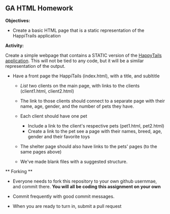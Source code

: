 ## GA HTML Homework

**Objectives:**

* Create a basic HTML page that is a static representation of the HappiTrails
application

**Activity:**

Create a simple webpage that contains a STATIC version of the [HappyTails
application](https://github.com/clearf/WDI_Summer_Public/blob/master/assignments/happy_tails.md).
This will not be tied to any code, but it will be a similar representation of
the output.

* Have a front page the HappiTails (index.html), with a title, and subltitle
  * *List* two clients on the main page, with links to the clients (client1.html, client2.html)

  * The link to those clients should connect to a separate page with their name, age, gender, 
    and the number of pets they have. 
  * Each client should have one pet
    * Include a link to the client's respective pets (pet1.html, pet2.html) 
    * Create a link to the pet see a page with their names, breed, age, gender and 
      their favorite toys
  * The shelter page should also have links to the pets' pages (to the same
  pages above)
  * We've made blank files with a suggested structure. 

** Forking ** 

* Everyone needs to fork this repository to your own github usernmae, and commit
there. **You will all be coding this assignment on your own** 

* Commit frequently with good commit messages. 
* When you are ready to turn in, submit a pull request
